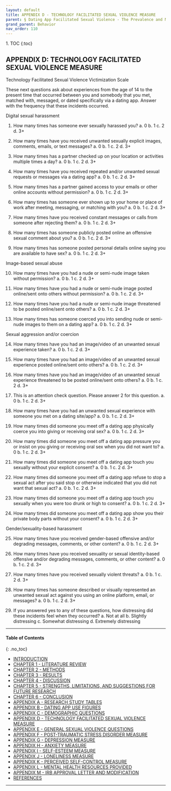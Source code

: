 ```yaml
---
layout: default
title: APPENDIX D - TECHNOLOGY FACILITATED SEXUAL VIOLENCE MEASURE       
parent: § Dating App Facilitated Sexual Violence - The Prevalence and Mental Health Effects  
grand_parent: Behavior 
nav_order: 110 
---
```

<style>
.dont-break-out {
  /* These are technically the same, but use both */
  overflow-wrap: break-word;
  word-wrap: break-word;

     -ms-word-break: break-all;
  /* This is the dangerous one in WebKit, as it breaks things wherever */
  word-break: break-all;
  /* Instead use this non-standard one: */
  word-break: break-word;
}

.youtube-container {
    position: relative;
    width: 100%;
    height: 0;
    padding-bottom: 56.25%;
}
.youtube-video {
    position: absolute;
    top: 0;
    left: 0;
    width: 100%;
    height: 100%;
}

</style>

<div class="dont-break-out" markdown="1">
1. TOC
{:toc}

## APPENDIX D: TECHNOLOGY FACILITATED SEXUAL VIOLENCE MEASURE

Technology Facilitated Sexual Violence Victimization Scale

These next questions ask about experiences from the age of 14 to the present time that occurred between you and somebody that you met, matched with, messaged, or dated specifically via a dating app. Answer with the frequency that these incidents occurred.

Digital sexual harassment 

1. How many times has someone ever sexually harassed you?
    a. 0
    b. 1
    c. 2
    d. 3+

2. How many times have you received unwanted sexually explicit images, comments, emails, or text messages?
    a. 0
    b. 1
    c. 2
    d. 3+

3. How many times has a partner checked up on your location or activities multiple times a day?
    a. 0
    b. 1
    c. 2
    d. 3+

4. How many times have you received repeated and/or unwanted sexual requests or messages via a dating app?
    a. 0
    b. 1
    c. 2
    d. 3+

5. How many times has a partner gained access to your emails or other online accounts without permission?
    a. 0
    b. 1
    c. 2
    d. 3+

6. How many times has someone ever shown up to your home or place of work after meeting, messaging, or matching with you?
    a. 0
    b. 1
    c. 2
    d. 3+

7. How many times have you received constant messages or calls from someone after rejecting them?
    a. 0
    b. 1
    c. 2
    d. 3+

8. How many times has someone publicly posted online an offensive sexual comment about you?
    a. 0
    b. 1
    c. 2
    d. 3+

9. How many times has someone posted personal details online saying you are available to have sex?
    a. 0
    b. 1
    c. 2
    d. 3+

Image-based sexual abuse

10. How many times have you had a nude or semi-nude image taken without permission?
    a. 0
    b. 1
    c. 2
    d. 3+

11. How many times have you had a nude or semi-nude image posted online/sent onto others without permission?
    a. 0
    b. 1
c. 2
d. 3+

12. How many times have you had a nude or semi-nude image threatened to be posted online/sent onto others?
    a. 0
    b. 1
    c. 2
    d. 3+

13. How many times has someone coerced you into sending nude or semi-nude images to them on a dating app?
    a. 0
    b. 1
    c. 2
    d. 3+

Sexual aggression and/or coercion

14. How many times have you had an image/video of an unwanted sexual experience taken?
    a. 0
    b. 1
    c. 2
    d. 3+

15. How many times have you had an image/video of an unwanted sexual experience posted online/sent onto others?
    a. 0
    b. 1
    c. 2
    d. 3+

16. How many times have you had an image/video of an unwanted sexual experience threatened to be posted online/sent onto others?
    a. 0
    b. 1
    c. 2
    d. 3+

17. This is an attention check question. Please answer 2 for this question.
    a. 0
    b. 1
    c. 2
    d. 3+

18. How many times have you had an unwanted sexual experience with someone you met on a dating site/app?
    a. 0
    b. 1
    c. 2
    d. 3+

19. How many times did someone you meet off a dating app physically coerce you into giving or receiving oral sex?
    a. 0
    b. 1
    c. 2
    d. 3+

20. How many times did someone you meet off a dating app pressure you or insist on you giving or receiving oral sex when you did not want to?
    a. 0
    b. 1
    c. 2
    d. 3+

21. How many times did someone you meet off a dating app touch you sexually without your explicit consent?
    a. 0
    b. 1
    c. 2
    d. 3+

22. How many times did someone you meet off a dating app refuse to stop a sexual act after you said stop or otherwise indicated that you did not want that sexual act?
    a. 0
    b. 1
    c. 2
    d. 3+

23. How many times did someone you meet off a dating app touch you sexually when you were too drunk or high to consent?
    a. 0
    b. 1
    c. 2
    d. 3+

24. How many times did someone you meet off a dating app show you their private body parts without your consent?
    a. 0
    b. 1
    c. 2
    d. 3+

Gender/sexuality-based harassment 

25. How many times have you received gender-based offensive and/or degrading messages, comments, or other content?
    a. 0
    b. 1
    c. 2
    d. 3+

26. How many times have you received sexuality or sexual identity-based offensive and/or degrading messages, comments, or other content?
    a. 0
    b. 1
    c. 2
    d. 3+

27. How many times have you received sexually violent threats?
    a. 0
    b. 1
    c. 2
    d. 3+

28. How many times has someone described or visually represented an unwanted sexual act against you using an online platform, email, or messages?
    a. 0
    b. 1
    c. 2
    d. 3+

29. If you answered yes to any of these questions, how distressing did these incidents feel when they occurred?
    a. Not at all
    b. Slightly distressing
    c. Somewhat distressing
    d. Extremely distressing

***

#### Table of Contents
{: .no_toc}

<ul><li> <a href="/docs/behavior/dating-app-facilitated-sexual-violence-the-prevalence-and-mental-health-effects-1/">INTRODUCTION</a></li><li> <a href="/docs/behavior/dating-app-facilitated-sexual-violence-the-prevalence-and-mental-health-effects-2/">CHAPTER 1 - LITERATURE REVIEW</a></li><li> <a href="/docs/behavior/dating-app-facilitated-sexual-violence-the-prevalence-and-mental-health-effects-3/">CHAPTER 2 - METHODS</a></li><li> <a href="/docs/behavior/dating-app-facilitated-sexual-violence-the-prevalence-and-mental-health-effects-4/">CHAPTER 3 - RESULTS</a></li><li> <a href="/docs/behavior/dating-app-facilitated-sexual-violence-the-prevalence-and-mental-health-effects-5/">CHAPTER 4 - DISCUSSION</a></li><li> <a href="/docs/behavior/dating-app-facilitated-sexual-violence-the-prevalence-and-mental-health-effects-6/">CHAPTER 5 - STRENGTHS, LIMITATIONS, AND SUGGESTIONS FOR FUTURE RESEARCH</a></li><li> <a href="/docs/behavior/dating-app-facilitated-sexual-violence-the-prevalence-and-mental-health-effects-7/">CHAPTER 6 - CONCLUSION</a></li><li> <a href="/docs/behavior/dating-app-facilitated-sexual-violence-the-prevalence-and-mental-health-effects-8/">APPENDIX A - RESEARCH STUDY TABLES</a></li><li> <a href="/docs/behavior/dating-app-facilitated-sexual-violence-the-prevalence-and-mental-health-effects-9/">APPENDIX B - DATING APP USE FIGURES</a></li><li> <a href="/docs/behavior/dating-app-facilitated-sexual-violence-the-prevalence-and-mental-health-effects-10/">APPENDIX C - DEMOGRAPHIC QUESTIONS</a></li><li> <a href="/docs/behavior/dating-app-facilitated-sexual-violence-the-prevalence-and-mental-health-effects-11/">APPENDIX D - TECHNOLOGY FACILITATED SEXUAL VIOLENCE MEASURE</a></li><li> <a href="/docs/behavior/dating-app-facilitated-sexual-violence-the-prevalence-and-mental-health-effects-12/">APPENDIX E - GENERAL SEXUAL VIOLENCE QUESTIONS</a></li><li> <a href="/docs/behavior/dating-app-facilitated-sexual-violence-the-prevalence-and-mental-health-effects-13/">APPENDIX F - POST-TRAUMATIC STRESS DISORDER MEASURE</a></li><li> <a href="/docs/behavior/dating-app-facilitated-sexual-violence-the-prevalence-and-mental-health-effects-14/">APPENDIX G - DEPRESSION MEASURE</a></li><li> <a href="/docs/behavior/dating-app-facilitated-sexual-violence-the-prevalence-and-mental-health-effects-15/">APPENDIX H - ANXIETY MEASURE</a></li><li> <a href="/docs/behavior/dating-app-facilitated-sexual-violence-the-prevalence-and-mental-health-effects-16/">APPENDIX I - SELF-ESTEEM MEASURE</a></li><li> <a href="/docs/behavior/dating-app-facilitated-sexual-violence-the-prevalence-and-mental-health-effects-17/">APPENDIX J - LONELINESS MEASURE</a></li><li> <a href="/docs/behavior/dating-app-facilitated-sexual-violence-the-prevalence-and-mental-health-effects-18/">APPENDIX K - PERCEIVED SELF-CONTROL MEASURE</a></li><li> <a href="/docs/behavior/dating-app-facilitated-sexual-violence-the-prevalence-and-mental-health-effects-19/">APPENDIX L - MENTAL HEALTH RESOURCES PROVIDED</a></li><li> <a href="/docs/behavior/dating-app-facilitated-sexual-violence-the-prevalence-and-mental-health-effects-20/">APPENDIX M - IRB APPROVAL LETTER AND MODIFICATION</a></li><li> <a href="/docs/behavior/dating-app-facilitated-sexual-violence-the-prevalence-and-mental-health-effects-21/">REFERENCES</a></li></ul>

***

</div>

